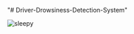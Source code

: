 "# Driver-Drowsiness-Detection-System" 

![sleepy](https://user-images.githubusercontent.com/64629896/165620187-fe9fb4ee-e820-4b5e-ae3f-191bc57b5d81.gif)
